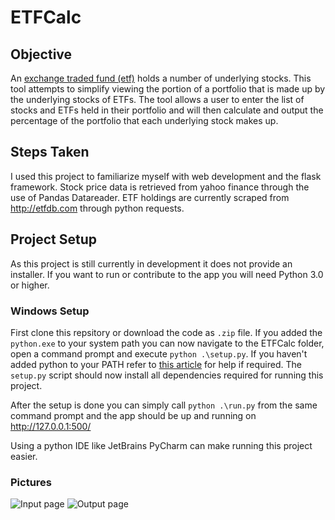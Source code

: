 # ETFCalc

## Objective
An [exchange traded fund (etf)](https://en.wikipedia.org/wiki/Exchange-traded_fund) holds a number of underlying stocks. This tool attempts to simplify viewing the portion of a portfolio that is made up by the underlying stocks of ETFs. The tool allows a user to enter the list of stocks and ETFs held in their portfolio and will then calculate and output the percentage of the portfolio that each underlying stock makes up.

##  Steps Taken
I used this project to familiarize myself with web development and the flask framework. Stock price data is retrieved from yahoo finance through the use of Pandas Datareader. ETF holdings are currently scraped from http://etfdb.com through python requests.

## Project Setup
As this project is still currently in development it does not provide an installer. If you want to run or contribute to the app you will need Python 3.0 or higher. 

### Windows Setup
First clone this repsitory or download the code as `` .zip `` file. If you added the `` python.exe `` to your system path you can now navigate to the ETFCalc folder, open a command prompt and execute `` python .\setup.py ``. If you haven't added python to your PATH refer to [this article](https://www.pythoncentral.io/execute-python-script-file-shell/) for help if required. The `` setup.py `` script should now install all dependencies required for running this project.

After the setup is done you can simply call `` python .\run.py `` from the same command prompt and the app should be up and running on http://127.0.0.1:500/

Using a python IDE like JetBrains PyCharm can make running this project easier.

### Pictures
![Input page](https://i.imgur.com/B8qQW5D.png)
![Output page](https://i.imgur.com/ZqUqxeF.png)
